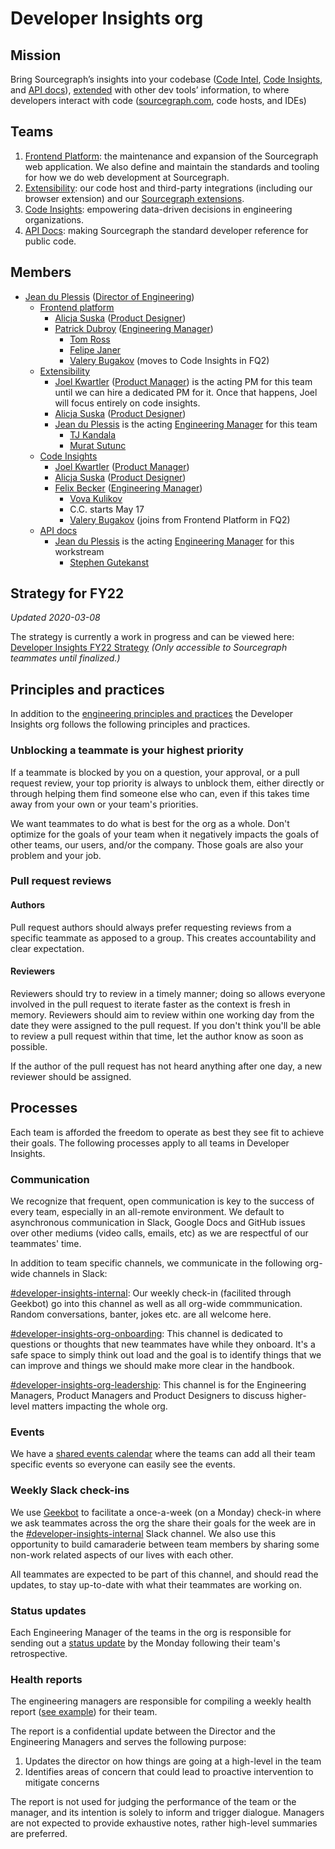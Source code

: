 # Developer Insights org

## Mission

Bring Sourcegraph’s insights into your codebase ([Code Intel](../code-intelligence/index.md), [Code Insights](code-insights/index.md), and [API docs](api-docs/index.md)), [extended](extensibility/index.md) with other dev tools’ information, to where developers interact with code ([sourcegraph.com](https://sourcegraph.com/search), code hosts, and IDEs)

## Teams
1. [Frontend Platform](frontend-platform/index.md): the maintenance and expansion of the Sourcegraph web application. We also define and maintain the standards and tooling for how we do web development at Sourcegraph.
2. [Extensibility](extensibility/index.md): our code host and third-party integrations (including our browser extension) and our [Sourcegraph extensions](https://docs.sourcegraph.com/extensions).
3. [Code Insights](code-insights/index.md): empowering data-driven decisions in engineering organizations.
4. [API Docs](api-docs/index.md): making Sourcegraph the standard developer reference for public code.

## Members

<!-- Due to the markdown renderer that we use, the indentation here is sensitive. If you want to change the indentation, check that it renders correctly locally with `make serve` -->
- [Jean du Plessis](../../../company/team/index.md#jean-du-plessis-he-him) ([Director of Engineering](../roles.md#director-of-engineering))
     - [Frontend platform](../developer-insights/frontend-platform/index.md)
         - [Alicja Suska](../../../company/team/index.md#alicja-suska-she-her) ([Product Designer](../../product/roles/index.md#product-designer))
         - [Patrick Dubroy](../../../company/team/index.md#tom-ross-he-him) ([Engineering Manager](../roles.md#engineering-manager))
              - [Tom Ross](../../../company/team/index.md#tom-ross-he-him)
              - [Felipe Janer](../../../company/team/index.md#felipe-janer-he-him)
              - [Valery Bugakov](../../../company/team/index.md#valery-bugakov-he-him) (moves to Code Insights in FQ2)
     - [Extensibility](index.md)
         - [Joel Kwartler](../../../company/team/index.md#joel-kwartler-he-him) ([Product Manager](../../product/roles/index.md#product-manager)) is the acting PM for this team until we can hire a dedicated PM for it. Once that happens, Joel will focus entirely on code insights.
         - [Alicja Suska](../../../company/team/index.md#alicja-suska-she-her) ([Product Designer](../../product/roles/index.md#product-designer))
         - [Jean du Plessis](../../../company/team/index.md#jean-du-plessis-he-him) is the acting [Engineering Manager](../roles.md#engineering-manager) for this team
              - [TJ Kandala](../../../company/team/index.md#tharuntej-kandala-he-him)
              - [Murat Sutunc](../../../company/team/index.md#murat-sutunc-he-him)
     - [Code Insights](../developer-insights/code-insights/index.md)
         - [Joel Kwartler](../../../company/team/index.md#joel-kwartler-he-him) ([Product Manager](../../product/roles/index.md#product-manager))
         - [Alicja Suska](../../../company/team/index.md#alicja-suska-she-her) ([Product Designer](../../product/roles/index.md#product-designer))
         - [Felix Becker](../../../company/team/index.md#felix-becker) ([Engineering Manager](../roles.md#engineering-manager))
              - [Vova Kulikov](../../../company/team/index.md#vova-kulikov-he-him)
              - C.C. starts May 17
              - [Valery Bugakov](../../../company/team/index.md#valery-bugakov-he-him) (joins from Frontend Platform in FQ2)
     - [API docs](../developer-insights/api-docs/index.md)
         - [Jean du Plessis](../../../company/team/index.md#jean-du-plessis-he-him) is the acting [Engineering Manager](../roles.md#engineering-manager) for this workstream
              - [Stephen Gutekanst](../../../company/team/index.md#stephen-gutekanst)

## Strategy for FY22

_Updated 2020-03-08_

The strategy is currently a work in progress and can be viewed here: [Developer Insights FY22 Strategy](https://docs.google.com/document/d/18GS2Gr7SP2ICuJaOpofxiwuxU3pKBfp8eXREFLDcM30/edit)
_(Only accessible to Sourcegraph teammates until finalized.)_

## Principles and practices

In addition to the [engineering principles and practices](../principles-and-practices.md) the Developer Insights org follows the following principles and practices.

### Unblocking a teammate is your highest priority

If a teammate is blocked by you on a question, your approval, or a pull request review, your top priority is always to unblock them, either directly or through helping them find someone else who can, even if this takes time away from your own or your team's priorities.

We want teammates to do what is best for the org as a whole. Don't optimize for the goals of your team when it negatively impacts the goals of other teams, our users, and/or the company. Those goals are also your problem and your job.

### Pull request reviews

#### Authors

Pull request authors should always prefer requesting reviews from a specific teammate as apposed to a group. This creates accountability and clear expectation.

#### Reviewers

Reviewers should try to review in a timely manner; doing so allows everyone involved in the pull request to iterate faster as the context is fresh in memory. Reviewers should aim to review within one working day from the date they were assigned to the pull request. If you don't think you'll be able to review a pull request within that time, let the author know as soon as possible.

If the author of the pull request has not heard anything after one day, a new reviewer should be assigned.

## Processes

Each team is afforded the freedom to operate as best they see fit to achieve their goals.
The following processes apply to all teams in Developer Insights.

### Communication

We recognize that frequent, open communication is key to the success of every team, especially in an all-remote environment.
We default to asynchronous communication in Slack, Google Docs and GitHub issues over other mediums (video calls, emails, etc) as we are respectful of our teammates' time.

In addition to team specific channels, we communicate in the following org-wide channels in Slack:

[#developer-insights-internal](https://sourcegraph.slack.com/archives/C01EM5J1NF8): Our weekly check-in (facilited through Geekbot) go into this channel as well as all org-wide commmunication. Random conversations, banter, jokes etc. are all welcome here.

[#developer-insights-org-onboarding](https://sourcegraph.slack.com/archives/C01K7TKKR09): This channel is dedicated to questions or thoughts that new teammates have while they onboard. It's a safe space to simply think out load and the goal is to identify things that we can improve and things we should make more clear in the handbook.

[#developer-insights-org-leadership](https://sourcegraph.slack.com/archives/C01P1TVDJR4): This channel is for the Engineering Managers, Product Managers and Product Designers to discuss higher-level matters impacting the whole org.

### Events

We have a [shared events calendar](https://calendar.google.com/calendar/u/0?cid=Y181Z2Zoa2Y5b2g1ajM4NDVwaHVtdHVkZTg0Y0Bncm91cC5jYWxlbmRhci5nb29nbGUuY29t) where the teams can add all their team specific events so everyone can easily see the events.

### Weekly Slack check-ins

We use [Geekbot](https://geekbot.com/) to facilitate a once-a-week (on a Monday) check-in where we ask teammates across the org the share their goals for the week are in the [#developer-insights-internal](https://sourcegraph.slack.com/archives/C01EM5J1NF8) Slack channel. We also use this opportunity to build camaraderie between team members by sharing some non-work related aspects of our lives with each other.

All teammates are expected to be part of this channel, and should read the updates, to stay up-to-date with what their teammates are working on.

### Status updates

Each Engineering Manager of the teams in the org is responsible for sending out a [status update](../engineering-management.md#status-updates) by the Monday following their team's retrospective.

### Health reports

The engineering managers are responsible for compiling a weekly health report ([see example](https://docs.google.com/spreadsheets/d/1PnRPydNYLF2Als3KpVuIYO8dXeqckp_sbowVkvkdkeE/edit)) for their team.

The report is a confidential update between the Director and the Engineering Managers and serves the following purpose:
1. Updates the director on how things are going at a high-level in the team
1. Identifies areas of concern that could lead to proactive intervention to mitigate concerns

The report is not used for judging the performance of the team or the manager, and its intention is solely to inform and trigger dialogue. Managers are not expected to provide exhaustive notes, rather high-level summaries are preferred.
